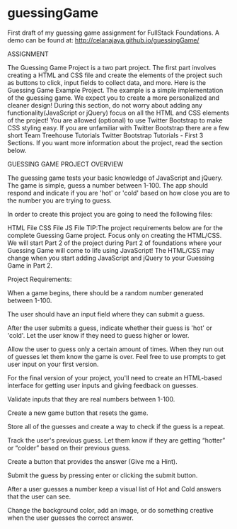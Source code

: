 # guessingGame
First draft of my guessing game assignment for FullStack Foundations.
A demo can be found at:
http://celanajaya.github.io/guessingGame/

ASSIGNMENT

The Guessing Game Project is a two part project. The first part involves creating a HTML and CSS file and create the elements of the project such as buttons to click, input fields to collect data, and more. Here is the Guessing Game Example Project. The example is a simple implementation of the guessing game. We expect you to create a more personalized and cleaner design! During this section, do not worry about adding any functionality(JavaScript or jQuery) focus on all the HTML and CSS elements of the project! You are allowed (optional) to use Twitter Bootstrap to make CSS styling easy. If you are unfamiliar with Twitter Bootstrap there are a few short Team Treehouse Tutorials Twitter Bootstrap Tutorials - First 3 Sections. If you want more information about the project, read the section below.

GUESSING GAME PROJECT OVERVIEW

The guessing game tests your basic knowledge of JavaScript and jQuery. The game is simple, guess a number between 1-100. The app should respond and indicate if you are 'hot' or 'cold' based on how close you are to the number you are trying to guess.

In order to create this project you are going to need the following files:

HTML File
CSS File
JS File
TIP:The project requirements below are for the complete Guessing Game project. Focus only on creating the HTML/CSS. We will start Part 2 of the project during Part 2 of foundations where your Guessing Game will come to life using JavaScript! The HTML/CSS may change when you start adding JavaScript and jQuery to your Guessing Game in Part 2.

Project Requirements:

When a game begins, there should be a random number generated between 1-100.

The user should have an input field where they can submit a guess.

After the user submits a guess, indicate whether their guess is 'hot' or 'cold'. Let the user know if they need to guess higher or lower.

Allow the user to guess only a certain amount of times. When they run out of guesses let them know the game is over.
Feel free to use prompts to get user input on your first version.

For the final version of your project, you'll need to create an HTML-based interface for getting user inputs and giving feedback on guesses.

Validate inputs that they are real numbers between 1-100.

Create a new game button that resets the game.

Store all of the guesses and create a way to check if the guess is a repeat.

Track the user's previous guess. Let them know if they are getting “hotter” or “colder” based on their previous guess.

Create a button that provides the answer (Give me a Hint).

Submit the guess by pressing enter or clicking the submit button.

After a user guesses a number keep a visual list of Hot and Cold answers that the user can see.

Change the background color, add an image, or do something creative when the user guesses the correct answer.

